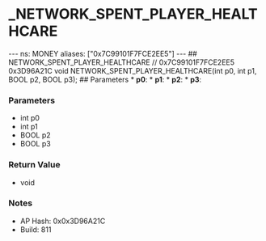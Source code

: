 # _NETWORK_SPENT_PLAYER_HEALTHCARE

--- ns: MONEY aliases: ["0x7C99101F7FCE2EE5"] --- ## NETWORK_SPENT_PLAYER_HEALTHCARE  // 0x7C99101F7FCE2EE5 0x3D96A21C void NETWORK_SPENT_PLAYER_HEALTHCARE(int p0, int p1, BOOL p2, BOOL p3);   ## Parameters * **p0**: * **p1**: * **p2**: * **p3**:

### Parameters
* int p0
* int p1
* BOOL p2
* BOOL p3

### Return Value
* void

### Notes
* AP Hash: 0x0x3D96A21C
* Build: 811

